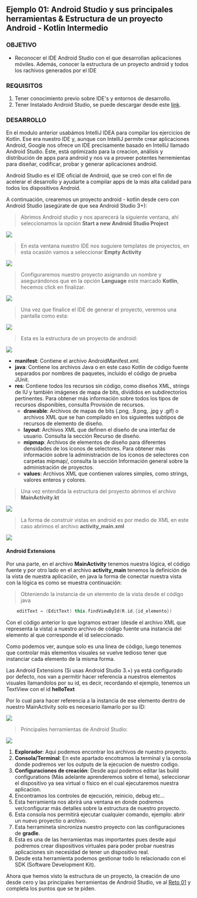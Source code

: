 ## Ejemplo 01: Android Studio y sus principales herramientas & Estructura de un proyecto Android - Kotlin Intermedio

### OBJETIVO

- Reconocer el IDE Android Studio con el que desarrollan aplicaciones móviles. Además,  conocer la estructura de un proyecto android y todos los rachivos generados por el IDE

### REQUISITOS

1. Tener conocimiento previo sobre IDE's y entornos de desarrollo.
2. Tener Instalado Android Studio, se puede descargar desde este [link](https://developer.android.com/studio).

### DESARROLLO

En el modulo anterior usabámos IntelliJ IDEA para compilar los ejercicios de Kotlin. Ese era nuestro IDE y, aunque con IntelliJ permite crear aplicaciones Android, Google nos ofrece un IDE precisamente basado en IntelliJ llamado Android Studio. Éste, está optimizado para la creacion, análisis y distribución de apps para android y nos va a proveer potentes herremientas para diseñar, codificar, probar y generar aplicaciones android.

Android Studio es el IDE oficial de Android, que se creó con el fin de acelerar el desarrollo y ayudarte a compilar apps de la más alta calidad para todos los dispositivos Android.

A continuación, crearemos un proyecto android - kotlin desde cero con Android Studio (asegúrate de que sea Android Studio 3+):

>Abrimos Android studio y nos aparecerá la siguiente ventana, ahí seleccionamos la opción **Start a new Android Studio Project**

![](https://github.com/beduExpert/B1-Kotlin-Intermedio/blob/master/Sesion-01/Ejemplo-01/Images/1.png)

>En esta ventana nuestro IDE nos suguiere templates de proyectos, en esta ocasión vamos a seleccionar **Empty Activity**

![](https://github.com/beduExpert/B1-Kotlin-Intermedio/blob/master/Sesion-01/Ejemplo-01/Images/2.png)

>Configuraremos nuestro proyecto asignando un nombre y asegurándonos que en la opción **Language** este marcado **Kotlin**, hecemos click en finalizar.

![](https://github.com/beduExpert/B1-Kotlin-Intermedio/blob/master/Sesion-01/Ejemplo-01/Images/3.png)

>Una vez que finalice el IDE de generar el proyecto, veremos una pantalla como esta:

![](https://github.com/beduExpert/B1-Kotlin-Intermedio/blob/master/Sesion-01/Ejemplo-01/Images/4.png)

>Esta es la estructura de un proyecto de android:

![](https://github.com/beduExpert/B1-Kotlin-Intermedio/blob/master/Sesion-01/Ejemplo-01/Images/5.png)

- **manifest**: Contiene el archivo AndroidManifest.xml.
- **java**: Contiene los archivos Java o en este caso Kotlin de código fuente separados por nombres de paquetes, incluido el código de prueba JUnit.
- **res**: Contiene todos los recursos sin código, como diseños XML, strings de IU y también imágenes de mapa de bits, divididos en subdirectorios pertinentes. Para obtener más información sobre todos los tipos de recursos disponibles, consulta Provisión de recursos.
	- **drawable**: Archivos de mapas de bits (.png, .9.png, .jpg y .gif) o archivos XML que se han compilado en los siguientes subtipos de recursos de elemento de diseño.
	- **layout**: Archivos XML que definen el diseño de una interfaz de usuario. Consulta la sección Recurso de diseño.
	- **mipmap**: Archivos de elementos de diseño para diferentes densidades de los íconos de selectores. Para obtener más información sobre la administración de los íconos de selectores con carpetas mipmap/, consulta la sección Información general sobre la administración de proyectos.
	- **values**: Archivos XML que contienen valores simples, como strings, valores enteros y colores.

>Una vez entendida la estructura del proyecto abrimos el archivo **MainActivity.kt**

![](https://github.com/beduExpert/B1-Kotlin-Intermedio/blob/master/Sesion-01/Ejemplo-01/Images/5.1.png)

>La forma de construir vistas en android es por medio de XML en este caso abrimos el archivo **activity_main.xml**

![](https://github.com/beduExpert/B1-Kotlin-Intermedio/blob/master/Sesion-01/Ejemplo-01/Images/6.png)

#### Android Extensions

Por una parte, en el archivo **MainActivity** tenemos nuestra lógica, el código fuente y por otro lado en el archivo **activity_main** tenemos la definición de la vista de nuestra aplicación, en java la forma de conectar nuestra vista con la lógica es como se muestra continuación: 

>Obteniendo la instancia de un elemento de la vista desde el código java
```kotlin
	editText = (EditText) this.findViewById(R.id.{id_elemento})
```

Con el código anterior lo que logramos extraer (desde el archivo XML que representa la vista) a nuestro archivo de código fuente una instancia del elemento al que corresponde el id seleccionado.

Como podemos ver, aunque solo es una linea de código, luego tenemos que controlar más elementos visuales se vuelve tedioso tener que instanciar cada elemento de la misma forma.

Las Android Extensions (Si usas Android Studio 3.+) ya está configurado por defecto, nos van a permitir hacer referencia a nuestros elementos visuales llamandolos por su id, es decir, recordando el ejemplo, tenemos un TextView con el id **helloText** 

Por lo cual para hacer referencia a la instancia de ese elemento dentro de nuestro MainActivity solo es necesario llamarlo por su ID:

![](https://github.com/beduExpert/B1-Kotlin-Intermedio/blob/master/Sesion-01/Ejemplo-01/Images/7.png)

>Principales herramientas de Android Studio:

![](https://github.com/beduExpert/B1-Kotlin-Intermedio/blob/master/Sesion-01/Ejemplo-01/Images/8.png)

1. **Explorador**: Aqui podemos encontrar los archivos de nuestro proyecto.
2. **Consola/Terminal**: En este apartado encotramos la terminal y la consola donde podremos ver los outputs de la ejecucion de nuestro codigo.
3. **Configuraciones de creación**: Desde aquí podemos editar las build configurations (Más adelante aprenderemos sobre el tema), seleccionar el dispositivo ya sea virtual o físico en el cual ejecutaremos nuestra aplicacion.
4. Encontramos los controles de ejecución, reinicio, debug etc...
5. Esta herramienta nos abrirá una ventana en donde podremos ver/configurar más detalles sobre la estructura de nuestro proyecto.
6. Esta consola nos permitirá ejecutar cualquier comando, ejemplo: abrir un nuevo proyectio o archivo.
7. Esta herramineta sincroniza nuestro proyecto con las configuraciones de **gradle**.
8. Esta es una de las herramientas mas importantes pues desde aqui podremos crear dispositivos virtuales para poder probar nuestras aplicaciones sin necesidad de tener un dispositivo real.
9. Desde esta herramienta podemos gestionar todo lo relacionado con el SDK (Software Development Kit).

Ahora que hemos visto la estructura de un proyecto, la creación de uno desde cero y las principales herramientas de Android Studio, ve al [Reto 01](/../../tree/master/Sesion-01/Reto-01/) y completa los puntos que se te piden.
